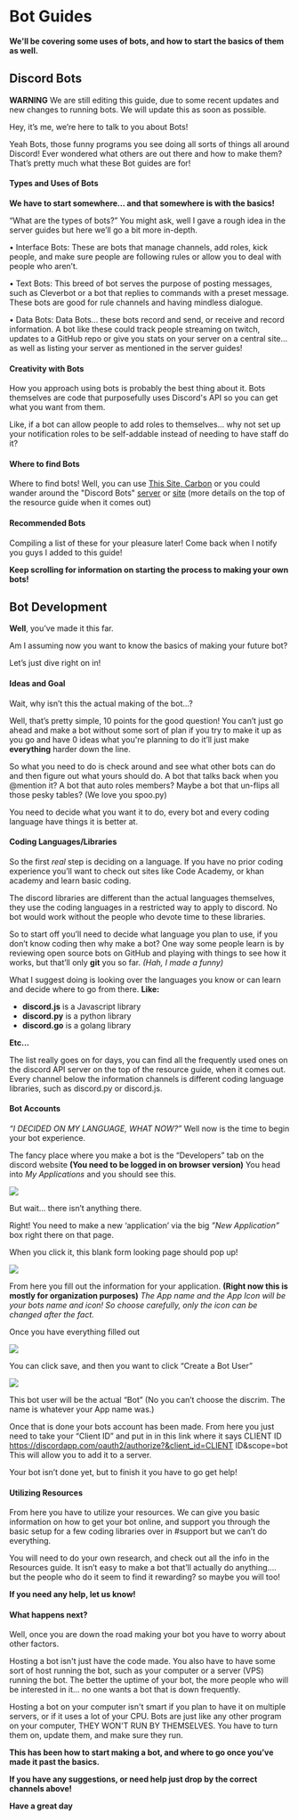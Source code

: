 # Bot Guides

**We'll be covering some uses of bots, and how to start the basics of them as well.**


## Discord Bots

**WARNING** We are still editing this guide, due to some recent updates and new changes to running bots. We will update this as soon as possible.

Hey, it’s me, we’re here to talk to you about Bots!

Yeah Bots, those funny programs you see doing all sorts of things all around Discord! Ever wondered what others are out there and how to make them? That’s pretty much what these Bot guides are for!

#### Types and Uses of Bots

**We have to start somewhere… and that somewhere is with the basics!**

“What are the types of bots?” You might ask, well I gave a rough idea in the server guides but here we’ll go a bit more in-depth.


  • Interface Bots:
These are bots that manage channels, add roles, kick people, and make sure people are following rules or allow you to deal with people who aren’t.


 • Text Bots:
This breed of bot serves the purpose of posting messages, such as Cleverbot or a bot that replies to commands with a preset message. These bots are good for rule channels and having mindless dialogue.


 • Data Bots:
Data Bots… these bots record and send, or receive and record information. A bot like these could track people streaming on twitch, updates to a GitHub repo or give you stats on your server on a central site… as well as listing your server as mentioned in the server guides!

#### Creativity with Bots

How you approach using bots is probably the best thing about it. Bots themselves are code that purposefully uses Discord's API so you can get what you want from them.

Like, if a bot can allow people to add roles to themselves... why not set up your notification roles to be self-addable instead of needing to have staff do it?



#### Where to find Bots

Where to find bots! Well, you can use [This Site, Carbon](https://www.carbonitex.net/discord/bots) or you could wander around the "Discord Bots" [server](https://discord.gg/xbgUBZQ) or [site](https://bots.discord.pw/) (more details on the top of the resource guide when it comes out)

#### Recommended Bots

Compiling a list of these for your pleasure later! Come back when I notify you guys I added to this guide!

**Keep scrolling for information on starting the process to making your own bots!**


## Bot Development


**Well**, you’ve made it this far.

Am I assuming now you want to know the basics of making your future bot?

Let’s just dive right on in!


#### Ideas and Goal

Wait, why isn’t this the actual making of the bot…?

Well, that’s pretty simple, 10 points for the good question! You can’t just go ahead and make a bot without some sort of plan if you try to make it up as you go and have 0 ideas what you're planning to do it’ll just make **everything** harder down the line.

So what you need to do is check around and see what other bots can do and then figure out what yours should do. A bot that talks back when you @mention it? A bot that auto roles members? Maybe a bot that un-flips all those pesky tables? (We love you spoo.py)

You need to decide what you want it to do, every bot and every coding language have things it is better at.


#### Coding Languages/Libraries

So the first _real_ step is deciding on a language. If you have no prior coding experience you’ll want to check out sites like Code Academy, or khan academy and learn basic coding.

The discord libraries are different than the actual languages themselves, they use the coding languages in a restricted way to apply to discord. No bot would work without the people who devote time to these libraries.

So to start off you’ll need to decide what language you plan to use, if you don’t know coding then why make a bot? One way some people learn is by reviewing open source bots on GitHub and playing with things to see how it works, but that’ll only **git** you so far. _(Hah, I made a funny)_

What I suggest doing is looking over the languages you know or can learn and decide where to go from there. 
**Like:** 
* **discord.js** is a Javascript library 
* **discord.py** is a python library 
* **discord.go** is a golang library

**Etc...**

The list really goes on for days, you can find all the frequently used ones on the discord API server on the top of the resource guide, when it comes out. Every channel below the information channels is different coding language libraries, such as discord.py or discord.js.


#### Bot Accounts

_“I DECIDED ON MY LANGUAGE, WHAT NOW?”_ Well now is the time to begin your bot experience.

The fancy place where you make a bot is the “Developers” tab on the discord website **(You need to be logged in on browser version)** You head into _My Applications_ and you should see this.

![](http://i.imgur.com/rkLTlMk.png)

But wait… there isn’t anything there.

Right! You need to make a new ‘application’ via the big _”New Application”_ box right there on that page.

When you click it, this blank form looking page should pop up! 

![](http://i.imgur.com/lnYrxxu.png)

From here you fill out the information for your application. **(Right now this is mostly for organization purposes)** _The App name and the App Icon will be your bots name and icon! So choose carefully, only the icon can be changed after the fact._

Once you have everything filled out 

![](http://i.imgur.com/167cRs7.png)

You can click save, and then you want to click “Create a Bot User” 

![](http://i.imgur.com/OrmBTfq.png)

This bot user will be the actual “Bot” (No you can’t choose the discrim. The name is whatever your App name was.)

Once that is done your bots account has been made. From here you just need to take your “Client ID” and put in in this link where it says CLIENT ID https://discordapp.com/oauth2/authorize?&client_id=CLIENT ID&scope=bot This will allow you to add it to a server.

Your bot isn’t done yet, but to finish it you have to go get help!


#### Utilizing Resources

From here you have to utilize your resources. We can give you basic information on how to get your bot online, and support you through the basic setup for a few coding libraries over in #support but we can’t do everything.

You will need to do your own research, and check out all the info in the Resources guide.
It isn’t easy to make a bot that’ll actually do anything.... but the people who do it seem to find it rewarding? so maybe you will too!

**If you need any help, let us know!**

#### What happens next?

Well, once you are down the road making your bot you have to worry about other factors.

Hosting a bot isn't just have the code made. You also have to have some sort of host running the bot, such as your computer or a server (VPS) running the bot. The better the uptime of your bot, the more people who will be interested in it... no one wants a bot that is down frequently.

Hosting a bot on your computer isn't smart if you plan to have it on multiple servers, or if it uses a lot of your CPU. Bots are just like any other program on your computer, THEY WON'T RUN BY THEMSELVES. You have to turn them on, update them, and make sure they run.

**This has been how to start making a bot, and where to go once you’ve made it past the basics.**

**If you have any suggestions, or need help just drop by the correct channels above!**

**Have a great day**
